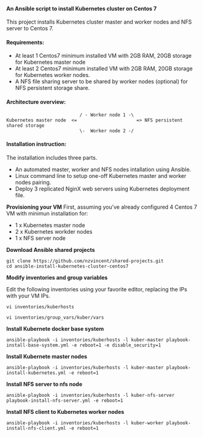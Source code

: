 #### An Ansible script to install Kubernetes cluster on Centos 7

This project installs Kubernetes cluster master and worker nodes and NFS server to Centos 7.

#### Requirements:
* At least 1 Centos7 minimum installed VM with 2GB RAM, 20GB storage for Kubernetes master node
* At least 2 Centos7 minimum installed VM with 2GB RAM, 20GB storage for Kubernetes worker nodes.
* A NFS file sharing server to be shared by worker nodes (optional) for NFS persistent storage share.

#### Architecture overview:

```
                           / - Worker node 1 -\
Kubernetes master node  <=                      => NFS persistent shared storage 
                           \-  Worker node 2 -/

```
#### Installation instruction:
The installation includes three parts.
* An automated master, worker and NFS nodes intallation using Ansible.
* Linux command line to setup one-off Kubernetes master and worker nodes pairing.
* Deploy 3 replicated NginX web servers using Kubernetes deployment file.

**Provisioning your VM**
First, assuming you've already configured 4 Centos 7 VM with minimun installation for:
* 1 x Kubernetes master node
* 2 x Kubernetes workder nodes
* 1 x NFS server node

**Download Ansible shared projects**
```
git clone https://github.com/nzvincent/shared-projects.git
cd ansible-install-kubernetes-cluster-centos7
```

**Modify inventories and group variables**

Edit the following inventories using your favorite editor, replacing the IPs with your VM IPs.
```
vi inventories/kuberhosts

vi inventories/group_vars/kuber/vars
```

**Install Kubernete docker base system**
```
ansible-playbook -i inventories/kuberhosts -l kuber-master playbook-install-base-system.yml -e reboot=1 -e disable_security=1
```

**Install Kubernete master nodes**
```
ansible-playbook -i inventories/kuberhosts -l kuber-master playbook-install-kubernetes.yml -e reboot=1
```

**Install NFS server to nfs node**
```
ansible-playbook -i inventories/kuberhosts -l kuber-nfs-server playbook-install-nfs-server.yml -e reboot=1
```

**Install NFS client to Kubernetes worker nodes**
```
ansible-playbook -i inventories/kuberhosts -l kuber-worker playbook-install-nfs-client.yml -e reboot=1
```



